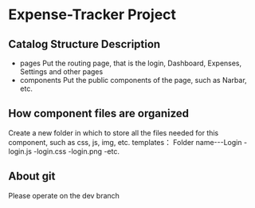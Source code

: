 # Expense-Tracker Project
## Catalog Structure Description
- pages 
    Put the routing page, that is the login, Dashboard, Expenses, Settings and other pages
- components
    Put the public components of the page, such as Narbar, etc.

## How component files are organized
Create a new folder in which to store all the files needed for this component, such as css, js, img, etc.
templates：
Folder name---Login
              -login.js
              -login.css
              -login.png
              -etc.
## About git 
Please operate on the dev branch
